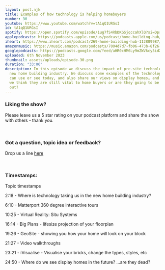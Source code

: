 ```yaml
---
layout: post.njk
title: Examples of how technology is helping homebuyers
number: 30
youtube: https://www.youtube.com/watch?v=tA1qQ1URGsI
id: tA1qQ1URGsI
spotify: https://open.spotify.com/episode/1ug7fS4RbDKGSjqccahXlQ?si=DprXtCfNSCaq5AQgvjOM5w
applepodcasts: https://podcasts.apple.com/us/podcast/home-building-hub/id1681936589
iheart: https://www.iheart.com/podcast/269-home-building-hub-112809987/
amazonmusic: https://music.amazon.com/podcasts/7004d7d7-fb06-473b-8f26-8ce9992cac11/episodes/fc098b7d-52ac-401f-98fd-c8fe1b083142/home-building-hub-ep-30-examples-of-how-is-technology-helping-homebuyers
googlepodcasts: https://podcasts.google.com/feed/aHR0cHM6Ly9mZWVkcy5idXp6c3Byb3V0LmNvbS8yMTM5MTU1LnJzcw==
uploaded: 6th November 2023
thumbnail: assets/uploads/episode-30.png
duration: "33:06"
description: In this episode we discuss the impact of pre-site technology in the
  new home building industry. We discuss some examples of the technologies you
  can use or see today, and also share our views on display homes… and whether
  we think they are still vital to home buyers or are they going to be phased
  out?
---
```

### Liking the show?

Please leave us a 5 star rating on your podcast platform and share the show with others - thank you.

<br>

### Got a question, topic idea or feedback?

Drop us a line <a href="/contact" id="contact-us" target="_blank">here</a>

<br>

### Timestamps:

Topic timestamps

2:18 - Where is technology taking us in the new home building industry?

6:10 - Matterport 360 degree interactive tours

10:25 - Virtual Reality: Situ Systems

16:14 - Big Plans - lifesize projection of your floorplan

19:26 - GeoSite - showing you how your home will look on your block

21:27 - Video walkthroughs

23:21 - iVisualise - Visualise your bricks, change the types, styles, etc

24:50 - Where do we see display homes in the future? …are they dead?